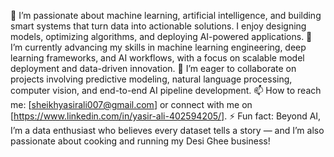 👀 I’m passionate about machine learning, artificial intelligence, and building smart systems that turn data into actionable solutions. I enjoy designing models, optimizing algorithms, and deploying AI-powered applications.
🌱 I’m currently advancing my skills in machine learning engineering, deep learning frameworks, and AI workflows, with a focus on scalable model deployment and data-driven innovation.
💞️ I’m eager to collaborate on projects involving predictive modeling, natural language processing, computer vision, and end-to-end AI pipeline development.
📫 How to reach me: [sheikhyasirali007@gmail.com] or connect with me on [https://www.linkedin.com/in/yasir-ali-402594205/].
⚡ Fun fact: Beyond AI, I’m a data enthusiast who believes every dataset tells a story — and I’m also passionate about cooking and running my Desi Ghee business!
